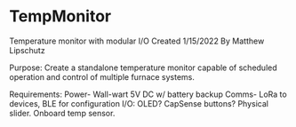 # TempMonitor
Temperature monitor with modular I/O
Created 1/15/2022
By Matthew Lipschutz

Purpose:
Create a standalone temperature monitor capable of scheduled operation and control of multiple furnace systems.

Requirements:
Power-  Wall-wart 5V DC w/ battery backup
Comms-  LoRa to devices, BLE for configuration
I/O:    OLED? CapSense buttons? Physical slider.  Onboard temp sensor.
